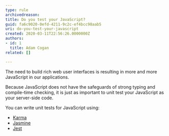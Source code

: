 ```yaml
---
type: rule
archivedreason: 
title: Do you test your JavaScript?
guid: fa6c9020-0efd-4211-9c2c-ef4bcc98aab5
uri: do-you-test-your-javascript
created: 2020-03-11T22:56:26.0000000Z
authors:
- id: 1
  title: Adam Cogan
related: []

---
```


The need to build rich web user interfaces is resulting in more and more JavaScript in our applications.

Because JavaScript does not have the safeguards of strong typing and compile-time checking, it is just as important to unit test your JavaScript as your server-side code.

<!--endintro-->

You can write unit tests for JavaScript using:

* [Karma](https&#58;//karma-runner.github.io/latest/index.html)
* [Jasmine](https&#58;//jasmine.github.io/)
* [Jest](https&#58;//jestjs.io/)
